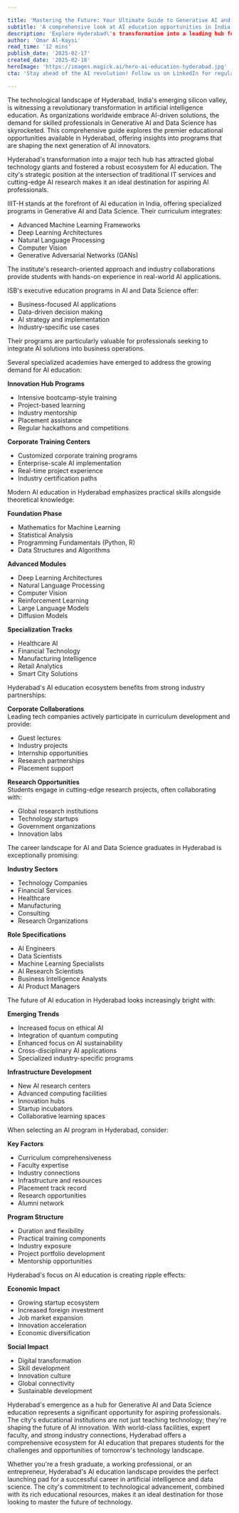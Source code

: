 ```yaml
---

title: 'Mastering the Future: Your Ultimate Guide to Generative AI and Data Science Education in Hyderabad'  
subtitle: 'A comprehensive look at AI education opportunities in India's emerging silicon valley'  
description: 'Explore Hyderabad\'s transformation into a leading hub for AI and Data Science education. From world-class institutions to innovative programs, discover how the city is shaping the future of technology education and creating opportunities for aspiring AI professionals.'  
author: 'Omar Al-Kaysi'  
read_time: '12 mins'  
publish_date: '2025-02-17'  
created_date: '2025-02-18'  
heroImage: 'https://images.magick.ai/hero-ai-education-hyderabad.jpg'  
cta: 'Stay ahead of the AI revolution! Follow us on LinkedIn for regular updates on Hyderabad\'s evolving AI education landscape and exclusive insights from industry experts.'  

---
```


The technological landscape of Hyderabad, India's emerging silicon valley, is witnessing a revolutionary transformation in artificial intelligence education. As organizations worldwide embrace AI-driven solutions, the demand for skilled professionals in Generative AI and Data Science has skyrocketed. This comprehensive guide explores the premier educational opportunities available in Hyderabad, offering insights into programs that are shaping the next generation of AI innovators.

Hyderabad's transformation into a major tech hub has attracted global technology giants and fostered a robust ecosystem for AI education. The city's strategic position at the intersection of traditional IT services and cutting-edge AI research makes it an ideal destination for aspiring AI professionals.

IIIT-H stands at the forefront of AI education in India, offering specialized programs in Generative AI and Data Science. Their curriculum integrates:
- Advanced Machine Learning Frameworks
- Deep Learning Architectures
- Natural Language Processing
- Computer Vision
- Generative Adversarial Networks (GANs)

The institute's research-oriented approach and industry collaborations provide students with hands-on experience in real-world AI applications.

ISB's executive education programs in AI and Data Science offer:
- Business-focused AI applications
- Data-driven decision making
- AI strategy and implementation
- Industry-specific use cases

Their programs are particularly valuable for professionals seeking to integrate AI solutions into business operations.

Several specialized academies have emerged to address the growing demand for AI education:

**Innovation Hub Programs**
- Intensive bootcamp-style training
- Project-based learning
- Industry mentorship
- Placement assistance
- Regular hackathons and competitions

**Corporate Training Centers**
- Customized corporate training programs
- Enterprise-scale AI implementation
- Real-time project experience
- Industry certification paths

Modern AI education in Hyderabad emphasizes practical skills alongside theoretical knowledge:

**Foundation Phase**
- Mathematics for Machine Learning
- Statistical Analysis
- Programming Fundamentals (Python, R)
- Data Structures and Algorithms

**Advanced Modules**
- Deep Learning Architectures
- Natural Language Processing
- Computer Vision
- Reinforcement Learning
- Large Language Models
- Diffusion Models

**Specialization Tracks**
- Healthcare AI
- Financial Technology
- Manufacturing Intelligence
- Retail Analytics
- Smart City Solutions

Hyderabad's AI education ecosystem benefits from strong industry partnerships:

**Corporate Collaborations**  
Leading tech companies actively participate in curriculum development and provide:
- Guest lectures
- Industry projects
- Internship opportunities
- Research partnerships
- Placement support

**Research Opportunities**  
Students engage in cutting-edge research projects, often collaborating with:
- Global research institutions
- Technology startups
- Government organizations
- Innovation labs

The career landscape for AI and Data Science graduates in Hyderabad is exceptionally promising:

**Industry Sectors**
- Technology Companies
- Financial Services
- Healthcare
- Manufacturing
- Consulting
- Research Organizations

**Role Specifications**
- AI Engineers
- Data Scientists
- Machine Learning Specialists
- AI Research Scientists
- Business Intelligence Analysts
- AI Product Managers

The future of AI education in Hyderabad looks increasingly bright with:

**Emerging Trends**
- Increased focus on ethical AI
- Integration of quantum computing
- Enhanced focus on AI sustainability
- Cross-disciplinary AI applications
- Specialized industry-specific programs

**Infrastructure Development**
- New AI research centers
- Advanced computing facilities
- Innovation hubs
- Startup incubators
- Collaborative learning spaces

When selecting an AI program in Hyderabad, consider:

**Key Factors**
- Curriculum comprehensiveness
- Faculty expertise
- Industry connections
- Infrastructure and resources
- Placement track record
- Research opportunities
- Alumni network

**Program Structure**
- Duration and flexibility
- Practical training components
- Industry exposure
- Project portfolio development
- Mentorship opportunities

Hyderabad's focus on AI education is creating ripple effects:

**Economic Impact**
- Growing startup ecosystem
- Increased foreign investment
- Job market expansion
- Innovation acceleration
- Economic diversification

**Social Impact**
- Digital transformation
- Skill development
- Innovation culture
- Global connectivity
- Sustainable development

Hyderabad's emergence as a hub for Generative AI and Data Science education represents a significant opportunity for aspiring professionals. The city's educational institutions are not just teaching technology; they're shaping the future of AI innovation. With world-class facilities, expert faculty, and strong industry connections, Hyderabad offers a comprehensive ecosystem for AI education that prepares students for the challenges and opportunities of tomorrow's technology landscape.

Whether you're a fresh graduate, a working professional, or an entrepreneur, Hyderabad's AI education landscape provides the perfect launching pad for a successful career in artificial intelligence and data science. The city's commitment to technological advancement, combined with its rich educational resources, makes it an ideal destination for those looking to master the future of technology.